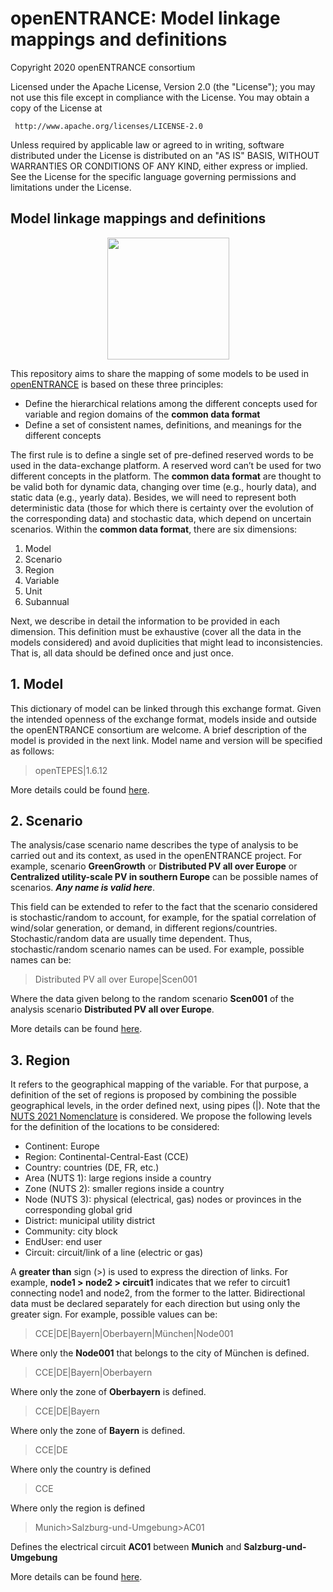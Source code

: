 # openENTRANCE: Model linkage mappings and definitions

Copyright 2020 openENTRANCE consortium

   Licensed under the Apache License, Version 2.0 (the "License");
   you may not use this file except in compliance with the License.
   You may obtain a copy of the License at

     http://www.apache.org/licenses/LICENSE-2.0

   Unless required by applicable law or agreed to in writing, software
   distributed under the License is distributed on an "AS IS" BASIS,
   WITHOUT WARRANTIES OR CONDITIONS OF ANY KIND, either express or implied.
   See the License for the specific language governing permissions and
   limitations under the License.

## Model linkage mappings and definitions

<p align="center">
  <img width="195" height="195" src="https://github.com/openENTRANCE/model-linkage/blob/master/assets/Models.png">
</p>

This repository aims to share the mapping of some models to be used in [openENTRANCE](https://openentrance.eu/) is based on these three principles:

* Define the hierarchical relations among the different concepts used for variable and region domains of the **common data format**
* Define a set of consistent names, definitions, and meanings for the different concepts

The first rule is to define a single set of pre-defined reserved words to be used in the data-exchange platform. A reserved word can’t be used for two different concepts in the platform.
The **common data format** are thought to be valid both for dynamic data, changing over time (e.g., hourly data), and static data (e.g., yearly data). Besides, we will need to represent both deterministic data (those for which there is certainty over the evolution of the corresponding data) and stochastic data, which depend on uncertain scenarios.
Within the **common data format**, there are six dimensions:

1.	Model
2.	Scenario
3.	Region
4.	Variable
5.	Unit
6.	Subannual

Next, we describe in detail the information to be provided in each dimension. This definition must be exhaustive (cover all the data in the models considered) and avoid duplicities that might lead to inconsistencies. That is, all data should be defined once and just once.

## 1. Model
This dictionary of model can be linked through this exchange format. Given the intended openness of the exchange format, models inside and outside the openENTRANCE consortium are welcome. A brief description of the model is provided in the next link. Model name and version will be specified as follows:

> openTEPES|1.6.12

More details could be found [here](Model/ModelDictionary.md).


## 2. Scenario
The analysis/case scenario name describes the type of analysis to be carried out and its context, as used in the openENTRANCE project. For example, scenario **GreenGrowth** or **Distributed PV all over Europe** or **Centralized utility-scale PV in southern Europe** can be possible names of scenarios. ***Any name is valid here***.

This field can be extended to refer to the fact that the scenario considered is stochastic/random to account, for example, for the spatial correlation of wind/solar generation, or demand, in different regions/countries. Stochastic/random data are usually time dependent.
Thus, stochastic/random scenario names can be used. For example, possible names can be:

> Distributed PV all over Europe|Scen001

Where the data given belong to the random scenario **Scen001** of the analysis scenario **Distributed PV all over Europe**.


More details can be found [here](Scenario/ScenarioDictionary.md).


## 3. Region
It refers to the geographical mapping of the variable. For that purpose, a definition of the set of regions is proposed by combining the possible geographical levels, in the order defined next, using pipes (|). Note that the [NUTS 2021 Nomenclature](https://ec.europa.eu/eurostat/web/nuts/background) is considered.
We propose the following levels for the definition of the locations to be considered:

* Continent: Europe
* Region: Continental-Central-East (CCE)
* Country: countries (DE, FR, etc.)
* Area (NUTS 1): large regions inside a country
* Zone (NUTS 2): smaller regions inside a country
* Node (NUTS 3): physical (electrical, gas) nodes or provinces in the corresponding global grid
* District: municipal utility district
* Community: city block
* EndUser: end user
* Circuit: circuit/link of a line (electric or gas)

A **greater than** sign (>) is used to express the direction of links. For example, **node1 > node2 > circuit1** indicates that we refer to circuit1 connecting node1 and node2, from the former to the latter. Bidirectional data must be declared separately for each direction but using only the greater sign.
For example, possible values can be:

>	CCE|DE|Bayern|Oberbayern|München|Node001

Where only the **Node001** that belongs to the city of München is defined.

>	CCE|DE|Bayern|Oberbayern

Where only the zone of **Oberbayern** is defined.

>	CCE|DE|Bayern

Where only the zone of **Bayern** is defined.

>	CCE|DE

Where only the country is defined

>	CCE

Where only the region is defined

>	Munich>Salzburg-und-Umgebung>AC01

Defines the electrical circuit **AC01** between **Munich** and **Salzburg-und-Umgebung**



More details can be found [here](Scenario/ScenarioDictionary.md).
